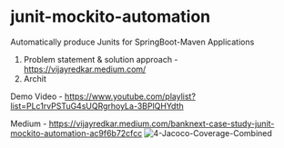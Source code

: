 # junit-mockito-automation
Automatically produce Junits for SpringBoot-Maven Applications

1. Problem statement & solution approach - https://vijayredkar.medium.com/
2. Archit

Demo Video - https://www.youtube.com/playlist?list=PLc1rvPSTuG4sUQRgrhoyLa-3BPlQHYdth

Medium     - https://vijayredkar.medium.com/banknext-case-study-junit-mockito-automation-ac9f6b72cfcc
![4-Jacoco-Coverage-Combined](https://github.com/vijayredkar/junit-mockito-automation/assets/25388646/4fe52cd9-890b-46f8-8d77-4d55b594ff82)
